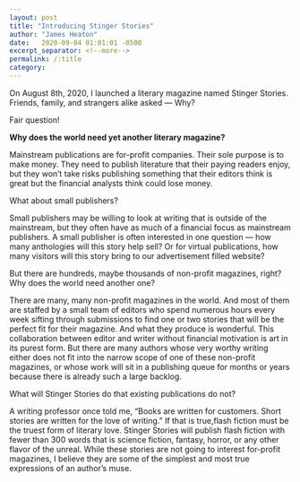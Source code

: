 ```yaml
---
layout: post
title: "Introducing Stinger Stories"
author: "James Heaton"
date:   2020-09-04 01:01:01 -0500
excerpt_separator: <!--more-->
permalink: /:title
category:
---
```


On August 8th, 2020, I launched a literary magazine named Stinger Stories.
Friends, family, and strangers alike asked — Why?
<!--more-->

Fair question!

<b>Why does the world need yet another literary magazine?</b>

Mainstream publications are for-profit companies. Their sole purpose is to make money. They need to publish literature that their paying readers enjoy, but they won’t take risks publishing something that their editors think is great but the financial analysts think could lose money.

What about small publishers?

Small publishers may be willing to look at writing that is outside of the mainstream, but they often have as much of a financial focus as mainstream publishers. A small publisher is often interested in one question — how many anthologies will this story help sell? Or for virtual publications, how many visitors will this story bring to our advertisement filled website?

But there are hundreds, maybe thousands of non-profit magazines, right? Why does the world need another one?

There are many, many non-profit magazines in the world. And most of them are staffed by a small team of editors who spend numerous hours every week sifting through submissions to find one or two stories that will be the perfect fit for their magazine. And what they produce is wonderful. This collaboration between editor and writer without financial motivation is art in its purest form. But there are many authors whose very worthy writing either does not fit into the narrow scope of one of these non-profit magazines, or whose work will sit in a publishing queue for months or years because there is already such a large backlog.

What will Stinger Stories do that existing publications do not?

A writing professor once told me, “Books are written for customers. Short stories are written for the love of writing.” If that is true,flash fiction must be the truest form of literary love. Stinger Stories will publish flash fiction with fewer than 300 words that is science fiction, fantasy, horror, or any other flavor of the unreal. While these stories are not going to interest for-profit magazines, I believe they are some of the simplest and most true expressions of an author’s muse.
